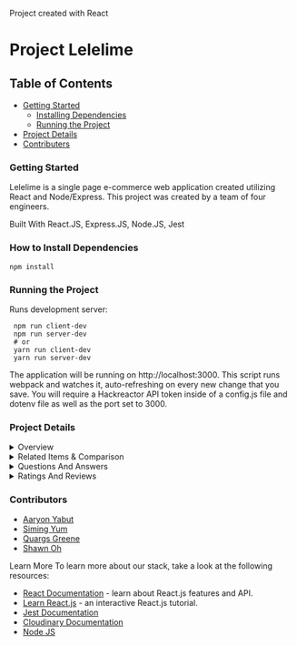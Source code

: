 Project created with React 

# Project Lelelime

## Table of Contents
- [Getting Started](https://github.com/TLC-GitHub/FEC/edit/main/README.md#getting-started)
  - [Installing Dependencies](https://github.com/TLC-GitHub/FEC/edit/main/README.md#how-to-install-dependencies)
  - [Running the Project](https://github.com/TLC-GitHub/FEC/edit/main/README.md#running-the-project)
- [Project Details](https://github.com/TLC-GitHub/FEC/edit/main/README.md#project-details)
- [Contributers](https://github.com/TLC-GitHub/FEC/edit/main/README.md#project-details)



### Getting Started
Lelelime is a single page e-commerce web application created utilizing React and Node/Express. This project was created by a team of four engineers.

Built With
React.JS, Express.JS, Node.JS, Jest

### How to Install Dependencies
```
npm install
```
### Running the Project
Runs development server:
```
 npm run client-dev
 npm run server-dev
 # or
 yarn run client-dev
 yarn run server-dev
```
The application will be running on http://localhost:3000. This script runs webpack and watches it, auto-refreshing on every new change that you save. You will require a Hackreactor API token inside of a config.js file and dotenv file as well as the port set to 3000.

### Project Details
<details>
  <summary>Overview</summary>
  
- #### Product Information
  The overview will contain essential product details regarding price, category, name, and other style details.
- #### Image Gallery
  An image carousel is presented for users to scroll through various products offered. The image bar on the left    presents users with additional photos to scroll through. Clicking the main image returns a magnified view of it.
- #### Style Selector
  Available styles can be selected and will show the user an image of the current product with the new style attached to it. Users are able to select through the assortment provided.
- #### Add to Cart
  Users can add whichever products with whichever styles selected to the cart. If a product is available, they can select it and add it accordingly.
</details>
<details>
  <summary>Related Items & Comparison</summary>
  
- #### Related Products List
  Displays a list of products that are related to the current product being viewed. 
  
  Clicking a single product card returns the details of that product. 
  
  Clicking the star opens a modal that compares the current product to the clicked product.

  Presented as a carousel to scroll through different product options.
- #### Your Outfit List
  Displays a custom list of outfits that the user selects and adds to their outfit collection.
  
  Clicking on an individual product card navigates to that product's page.
  
  Users can remove the product from their collection by clicking X on the card.

  Outfits are also presented as a carousel to sort through the different products that exist in their collection.
</details>
<details>
  <summary>Questions And Answers</summary>
  
- #### Question List
  Questions are rendered out two at a time with user's able to load in two more at a time with each click of "Load more Questions". All questions are sorted by their helpfulness rating.
- #### Question
  Questions can be voted on their helpfulness or reported. Both interactions will be remembered through refresh and will allow the user to only interact with the question once.
- #### Answer
  Answers can be voted on their helpfulness or reported. Both interactions will be remembered through refresh and will allow the user to only interact with the answer once.
  
  Answers contain images that will render with the answer, displaying them. 

  Answers from the seller will be prioritized in terms of appearing on the list.
  
- #### Add Answers / Questions
  Answers and Questions can be added with their respective buttons ("Add Answer" and "Add A Question").
  
  Each button opens up a modal form for the user to fill out and submit. All fields are validated and will not submit completely until all input fields are valid. Images can be added onto the Answer Modal, uploaded through Cloudinary API.
  
- #### Searchbar Filter
  Questions can be sorted through with the search bar to filter out responses that match the current query.

  The questions list will continue to filter through keystrokes and will reset once the amount of characters is less than three.
</details>
<details>
  <summary>Ratings And Reviews</summary>
  
- #### List of Reviews
  Reviews are displayed two at a time, according to the current sorted method.

  Reviews can also be sorted through the star ratings filter on the left side, filtering according to the rating the review receives. Reviews can also be sorted through the sorted filter on helpfulness and most recent.
- #### Add A Review
  New reviews can be added by clicking on the 'Add New Review' button, which opens up a modal form for the user to fill out. Each input field is validated before submission and will fail to submit if one or more input fields are invalid. Images can also be uploaded and are stored through the usage of Cloudinary Upload API. 
- #### Star Rating
  Ratings are accurately calculated to return a rating that is rounded to the closest quarter value.
  
  The Star Rating visual is also updated to reflect the calculated rating.
</details>

### Contributors
- [Aaryon Yabut](https://github.com/Aaronyabut)
- [Siming Yum](https://github.com/simingyum)
- [Quargs Greene](https://github.com/quargsgreene)
- [Shawn Oh](https://github.com/spottyzot)

Learn More
To learn more about our stack, take a look at the following resources:

- [React Documentation](https://reactjs.org/) - learn about React.js features and API.
- [Learn React.js](https://reactjs.org/tutorial/tutorial.html) - an interactive React.js tutorial.
- [Jest Documentation](https://jestjs.io/docs/getting-started)
- [Cloudinary Documentation](https://cloudinary.com/documentation/image_upload_api_reference)
- [Node JS](https://nodejs.org/en/docs/)
